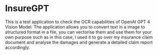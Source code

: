 # InsureGPT

This is a test application to check the OCR capabilities of OpenAI GPT 4 Vision Model. The application allows you to convert text in a image to structured format in a file, you can vectorise them and use them for your own purpose such as in this case, I used it to go over my insurance claim document and analyse the damages and generate a detailed claim report accordingly. 